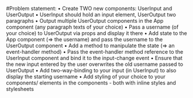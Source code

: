 #Problem statement: 
•	Create TWO new components: UserInput and UserOutput
•	UserInput should hold an input element, UserOutput two paragraphs
•	Output multiple UserOutput components in the App component (any paragraph texts of your choice)
•	Pass a username (of your choice) to UserOutput via props and display it there
•	Add state to the App component (=> the username) and pass the username to the UserOutput component
•	Add a method to manipulate the state (=> an event-handler method)
•	Pass the event-handler method reference to the UserInput component and bind it to the input-change event
•	Ensure that the new input entered by the user overwrites the old username passed to UserOutput
•	Add two-way-binding to your input (in UserInput) to also display the starting username
•	Add styling of your choice to your components/ elements in the components - both with inline styles and stylesheets
